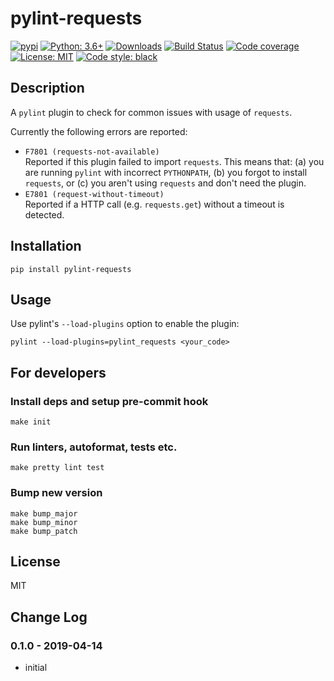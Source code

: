 # pylint-requests

[![pypi](https://badge.fury.io/py/pylint-requests.svg)](https://pypi.org/project/pylint-requests)
[![Python: 3.6+](https://img.shields.io/badge/Python-3.6+-blue.svg)](https://pypi.org/project/pylint-requests)
[![Downloads](https://img.shields.io/pypi/dm/pylint-requests.svg)](https://pypistats.org/packages/pylint-requests)
[![Build Status](https://travis-ci.com/m-burst/pylint-requests.svg?branch=master)](https://travis-ci.com/m-burst/pylint-requests)
[![Code coverage](https://codecov.io/gh/m-burst/pylint-requests/branch/master/graph/badge.svg)](https://codecov.io/gh/m-burst/pylint-requests)
[![License: MIT](https://img.shields.io/badge/License-MIT-green.svg)](https://en.wikipedia.org/wiki/MIT_License)
[![Code style: black](https://img.shields.io/badge/code%20style-black-000000.svg)](https://github.com/ambv/black)

## Description

A `pylint` plugin to check for common issues with usage of `requests`.

Currently the following errors are reported:

* `F7801 (requests-not-available)`  
Reported if this plugin failed to import `requests`.
This means that: (a) you are running `pylint` with incorrect `PYTHONPATH`,
(b) you forgot to install `requests`, or (c) you aren't using `requests` and don't
need the plugin.
* `E7801 (request-without-timeout)`  
Reported if a HTTP call (e.g. `requests.get`) without a timeout is detected.

## Installation

    pip install pylint-requests

## Usage

Use pylint's `--load-plugins` option to enable the plugin:

    pylint --load-plugins=pylint_requests <your_code>

## For developers

### Install deps and setup pre-commit hook

    make init

### Run linters, autoformat, tests etc.

    make pretty lint test

### Bump new version

    make bump_major
    make bump_minor
    make bump_patch

## License

MIT

## Change Log

### 0.1.0 - 2019-04-14

* initial
